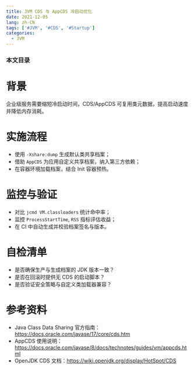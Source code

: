 ```yaml
---
title: JVM CDS 与 AppCDS 冷启动优化
date: 2021-12-05
lang: zh-CN
tags: ['#JVM', '#CDS', '#Startup']
categories:
  - JVM
---
```


### 本文目录
<!-- toc -->

# 背景
企业级服务需要缩短冷启动时间，CDS/AppCDS 可复用类元数据，提高启动速度并降低内存消耗。

# 实施流程
- 使用 `-Xshare:dump` 生成默认类共享档案；
- 借助 `AppCDS` 为应用自定义共享档案，纳入第三方依赖；
- 在容器环境加载档案，结合 Init 容器预热。

# 监控与验证
- 对比 `jcmd VM.classloaders` 统计命中率；
- 监控 `ProcessStartTime`, `RSS` 指标评估收益；
- 在 CI 中自动生成并校验档案签名与版本。

# 自检清单
- 是否确保生产与生成档案的 JDK 版本一致？
- 是否在回滚时提供无 CDS 的启动脚本？
- 是否验证安全策略与自定义类加载器兼容？

# 参考资料
- Java Class Data Sharing 官方指南：https://docs.oracle.com/javase/17/core/cds.htm
- AppCDS 使用说明：https://docs.oracle.com/javase/8/docs/technotes/guides/vm/appcds.html
- OpenJDK CDS 文档：https://wiki.openjdk.org/display/HotSpot/CDS
